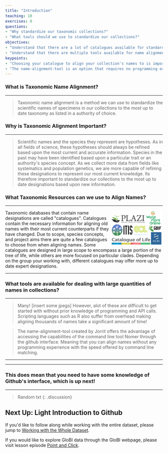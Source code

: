 ```yaml
---
title: "Introduction"
teaching: 10
exercises: 0
questions:
- "Why standardize our taxonomic collections?"
- "What tools should we use to standardize our collections?"
objectives:
- "Understand that there are a lot of catalogues available for standardizing taxonomy"
- "Understand that there are multiple tools available for name alignment"
keypoints:
- "Choosing your catalogue to align your collection's names to is important!"
- "The name-alignment-tool is an option that requires no programming experience and reduces overhead that scripting languages are prone to"
---
```



### What is Taxonomic Name Alignment?
-----
> Taxonomic name alignment is a method we can use to standardize the scientific names of specimens in our collections to the most up to date taxonomy as listed in a authority of choice. 


### Why is Taxonomic Alignment Important?
----
> Scientific names and the species they represent are hypotheses. As in all fields of science, these hypotheses should always be refined based upon the most current and accurate information. Species in the past may have been identified based upon a particular trait or an authority's species concept. As we collect more data from fields like systematics and population genetics, we are more capable of refining these designations to represent our most current knowledge. Its therefore important to standardize our collections to the most up to date designations based upon new information. 


### What Taxonomic Resources can we use to Align Names? 
-----

<img align="right" width="33%" src="../fig/catalogues-logos.png">
Taxonomic databases that contain name designations are called "catalogues". Catalogues contain the necessary information for aligning old names with their most current counterparts if they have changed. Due to scope, species concepts, and project aims there are quite a few catalogues to choose from when aligning names. Some catalogues are designed in large scope to encompass a large portion of the tree of life, while others are more focused on particular clades. Depending on the group your working with, different catalogues may offer more up to date expert designations. 









-----
### What tools are available for dealing with large quantities of names in collections?
-----
> Many! [insert some jpegs] However, alot of these are difficult to get started with without prior knowledge of programming and API calls. Scripting languages such as R also suffer from overhead making aligning thousands of names take a significant amount of time!

> The name-alignment-tool created by Jorrit offers the advantage of accessing the capabilities of the command line tool Nomer through the github interface. Meaning that you can align names without any programming experience with the speed offered by command line matching. 

-----


----


### This does mean that you need to have some knowledge of Github's interface, which is up next!
-----
> Random txt
{: .discussion}

## Next Up: Light Introduction to Github

If you'd like to follow along while working with the entire dataset, please jump to [Working with the Whole Dataset](../03-ixodes-whole-dataset). 

If you would like to explore GloBI data through the GloBI webpage, please visit lesson episode [Point and Click](../04-ixodes-point-and-click).



